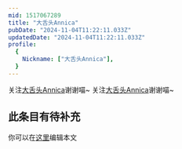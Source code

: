 ```yaml
---
mid: 1517067289
title: "大舌头Annica"
pubDate: "2024-11-04T11:22:11.033Z"
updatedDate: "2024-11-04T11:22:11.033Z"
profile:
  {
    Nickname: ["大舌头Annica"],
  }
---
```


关注[大舌头Annica](https://space.bilibili.com/1517067289)谢谢喵~ 关注[大舌头Annica](https://space.bilibili.com/1517067289)谢谢喵~

## 此条目有待补充
你可以在[这里](https://github.com/Yuhanawa/VTuber.ICU/edit/master/src/content/v/大舌头Annica/index.md)编辑本文
